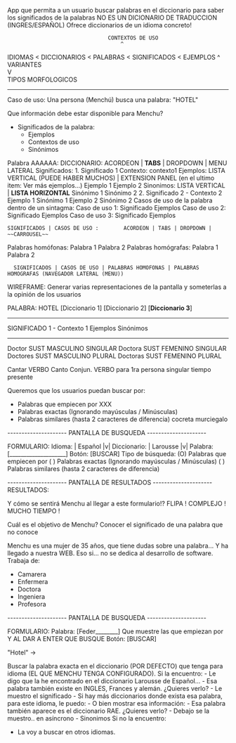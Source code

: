 App que permita a un usuario  buscar palabras en el diccionario para saber los significados de la palabras
NO ES UN DICIONARIO DE TRADUCCION (INGRES/ESPAÑOL)
Ofrece diccionarios de un idioma concreto!


                                    CONTEXTOS DE USO
                                        ^
IDIOMAS < DICCIONARIOS < PALABRAS < SIGNIFICADOS < EJEMPLOS
                            ^           
                         VARIANTES      
                            V           
                        TIPOS MORFOLOGICOS

----

Caso de uso: Una persona (Menchú) busca una palabra: "HOTEL"

Que información debe estar disponible para Menchu?

- Significados de la palabra:
  - Ejemplos
  - Contextos de uso
  - Sinónimos

Palabra AAAAAA:
  DICCIONARIO:          ACORDEON | **TABS** | DROPDOWN | MENU LATERAL
    Significados: 
      1. Significado 1
        Contexto: contexto1
        Ejemplos:        LISTA VERTICAL (PUEDE HABER MUCHOS) | EXTENSION PANEL (en el ultimo item: Ver más ejemplos...)
          Ejemplo 1
          Ejemplo 2
        Sinonimos:       LISTA VERTICAL | **LISTA HORIZONTAL**
          Sinónimo 1
          Sinónimo 2
      2. Significado 2 - Contexto 2
        Ejemplo 1
        Sinónimo 1
        Ejemplo 2
        Sinónimo 2
    Casos de uso de la palabra dentro de un sintagma:
       Caso de uso 1:  Significado
          Ejemplos
       Caso de uso 2:  Significado
          Ejemplos
       Caso de uso 3:  Significado
          Ejemplos

    SIGNIFICADOS | CASOS DE USO :        ACORDEON | TABS | DROPDOWN |  ~~CARROUSEL~~

  Palabras homófonas:
    Palabra 1
    Palabra 2
  Palabras homógrafas:
    Palabra 1
    Palabra 2


      SIGNIFICADOS | CASOS DE USO | PALABRAS HOMOFONAS | PALABRAS HOMOGRAFAS (NAVEGADOR LATERAL (MENU))

WIREFRAME: Generar varias representaciones de la pantalla y someterlas a la opinión de los usuarios

  PALABRA: HOTEL
  [Diccionario 1] [Diccionario 2] [**Diccionario 3**]
  ___________________________________________________

  SIGNIFICADO 1 - Contexto 1
    Ejemplos
    Sinónimos

-----

Doctor              SUST MASCULINO SINGULAR
Doctora             SUST FEMENINO SINGULAR
Doctores            SUST MASCULINO PLURAL 
Doctoras            SUST FEMENINO PLURAL

Cantar              VERBO
Canto               Conjun. VERBO para 1ra persona singular tiempo presente

Queremos que los usuarios puedan buscar por:
- Palabras que empiecen por XXX
- Palabras exactas (Ignorando mayúsculas / Minúsculas)
- Palabras similares (hasta 2 caracteres de diferencia)
        cocreta
        murciegalo


--------------------- PANTALLA DE BUSQUEDA ---------------------

FORMULARIO:
Idioma:         | Español          |v|
Diccionario:    | Larousse         |v|
Palabra:        [____________________]
Botón:          [BUSCAR]
Tipo de búsqueda: (O) Palabras que empiecen por
                  ( ) Palabras exactas   (Ignorando mayúsculas / Minúsculas)
                  ( ) Palabras similares (hasta 2 caracteres de diferencia)

--------------------- PANTALLA DE RESULTADOS ---------------------
RESULTADOS:


Y cómo se sentirá Menchu al llegar a este formulario!? FLIPA ! COMPLEJO ! MUCHO TIEMPO !

Cuál es el objetivo de Menchu? Conocer el significado de una palabra que no conoce

Menchu es una mujer de 35 años, que tiene dudas sobre una palabra... Y ha llegado a nuestra WEB.
Eso si... no se dedica al desarrollo de software. Trabaja de:
- Camarera
- Enfermera
- Doctora
- Ingeniera
- Profesora

--------------------- PANTALLA DE BUSQUEDA ---------------------

FORMULARIO:
Palabra:        [Feder________] Que muestre las que empiezan por Y AL DAR A ENTER QUE BUSQUE
Botón:          [BUSCAR]

"Hotel" -> 

Buscar la palabra exacta en el diccionario (POR DEFECTO) que tenga para idioma (EL QUE MENCHU TENGA CONFIGURADO). Si la encuentro:
    - Le digo que la he encontrado en el diccionario Larousse de Español...
    - Esa palabra también existe en INGLES, Frances y alemán. ¿Quieres verlo?
    - Le muestro el significado
    - Si hay más diccionarios donde exista esa palabra, para este idioma, le puedo:
      - O bien mostrar esa información:
        - Esa palabra también aparece es el diccionario RAE. ¿Quieres verlo?
        - Debajo se la muestro.. en asíncrono
    - Sinonimos
Si no la encuentro:
- La voy a buscar en otros idiomas.
  